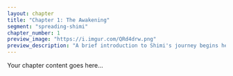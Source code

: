 ```yaml
---
layout: chapter
title: "Chapter 1: The Awakening"
segment: "spreading-shimi"
chapter_number: 1
preview_image: "https://i.imgur.com/QRd4drw.png"
preview_description: "A brief introduction to Shimi's journey begins here."
---
```

Your chapter content goes here...
